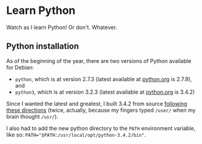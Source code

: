 Learn Python
============

Watch as I learn Python! Or don't. Whatever.

## Python installation
As of the beginning of the year, there are two versions of Python available for Debian:

 - `python`, which is at version 2.7.3 (latest available at [python.org][1] is 2.7.9), and
 - `python3`, which is at version 3.2.3 (latest available at [python.org][1] is 3.4.2)

Since I wanted the latest and greatest, I built 3.4.2 from source [following these directions][2] (twice, actually, because my fingers typed `/user/` when my brain thought `/usr/`).

I also had to add the new python directory to the `PATH` environment variable, like so: `PATH="$PATH:/usr/local/opt/python-3.4.2/bin"`.

  [1]: http://python.org
  [2]: http://www.extellisys.com/articles/python-on-debian-wheezy